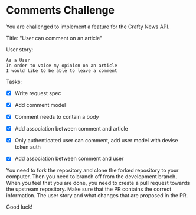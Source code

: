 # Comments Challenge
You are challenged to implement a feature for the Crafty News API.

Title: "User can comment on an article"

User story:
```
As a User
In order to voice my opinion on an article
I would like to be able to leave a comment
``` 
Tasks:
- [x] Write request spec
- [x] Add comment model
- [x] Comment needs to contain a body
- [x] Add association between comment and article
- [x] Only authenticated user can comment, add user model with devise token auth
- [x] Add association between comment and user


You need to fork the repository and clone the forked repository to your computer. Then you need to branch off from the development branch. When you feel that you are done, you need to create a pull request towards the upstream repository. Make sure that the PR contains the correct information. The user story and what changes that are proposed in the PR.


Good luck!

